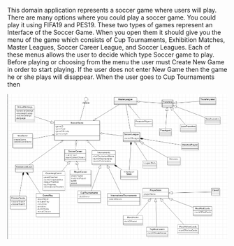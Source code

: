 This domain application represents a soccer game where users will play. There are many options where you could play a soccer game. You could play it using FIFA19 and PES19. These two types of games represent an Interface of the Soccer Game. When you open them it should give you the menu of the game which consists of Cup Tournaments, Exhibition Matches, Master Leagues, Soccer Career League, and Soccer Leagues. Each of these menus allows the user to decide which type Soccer game to play. Before playing or choosing from the menu the user must Create New Game in order to start playing. If the user does not enter New Game then the game he or she plays will disappear. When the user goes to Cup Tournaments then   

<img src="UML.png">

